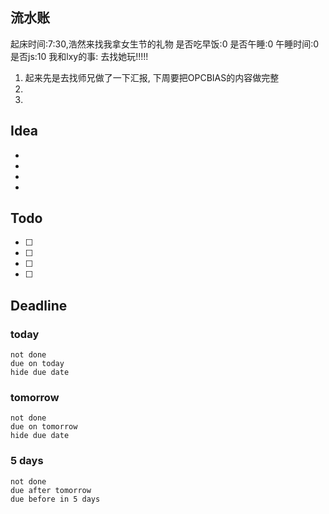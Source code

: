 ## 流水账
起床时间:7:30,浩然来找我拿女生节的礼物
是否吃早饭:0
是否午睡:0
午睡时间:0
是否js:10
我和lxy的事: 去找她玩!!!!!
1. 起来先是去找师兄做了一下汇报, 下周要把OPCBIAS的内容做完整
2. 
3. 

## Idea
- 
- 
- 
- 

## Todo
- [ ] 
- [ ] 
- [ ] 
- [ ] 

## Deadline
### today
```tasks
not done
due on today
hide due date
```
### tomorrow
```tasks
not done
due on tomorrow
hide due date
```
### 5 days
```tasks
not done
due after tomorrow
due before in 5 days
```
